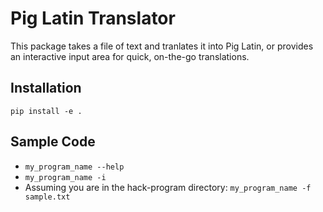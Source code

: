 # Pig Latin Translator

This package takes a file of text and tranlates it into Pig Latin, or provides an interactive input area for quick, on-the-go translations.

## Installation
```pip install -e .```

## Sample Code
- ```my_program_name --help```
- ```my_program_name -i```
- Assuming you are in the hack-program directory: ```my_program_name -f sample.txt```